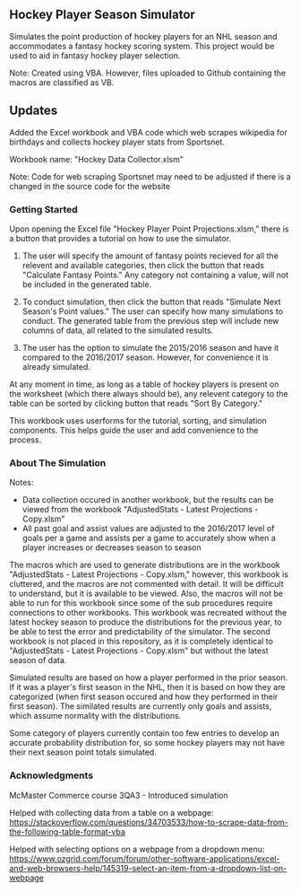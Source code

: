 
## Hockey Player Season Simulator
Simulates the point production of hockey players for an NHL season and accommodates a fantasy hockey scoring system. This project would be used to aid in fantasy hockey player selection.

Note: Created using VBA. However, files uploaded to Github containing the macros are classified as VB.

## Updates
Added the Excel workbook and VBA code which web scrapes wikipedia for birthdays and collects hockey player stats from Sportsnet.

Workbook name: "Hockey Data Collector.xlsm"

Note: Code for web scraping Sportsnet may need to be adjusted if there is a changed in the source code for the website

### Getting Started
Upon opening the Excel file "Hockey Player Point Projections.xlsm," there is a button that provides a tutorial on how to use the simulator.

1) The user will specify the amount of fantasy points recieved for all the relevent and available categories, then click the button that reads "Calculate Fantasy Points." Any category not containing a value, will not be included in the generated table.

2) To conduct simulation, then click the button that reads "Simulate Next Season's Point values." The user can specify how many simulations to conduct. The generated table from the previous step will include new columns of data, all related to the simulated results.

3) The user has the option to simulate the 2015/2016 season and have it compared to the 2016/2017 season. However, for convenience it is already simulated.

At any moment in time, as long as a table of hockey players is present on the worksheet (which there always should be), any relevent category to the table can be sorted by clicking button that reads "Sort By Category."

This workbook uses userforms for the tutorial, sorting, and simulation components. This helps guide the user and add convenience to the process.

### About The Simulation
Notes: 
- Data collection occured in another workbook, but the results can be viewed from the workbook "AdjustedStats - Latest Projections - Copy.xlsm" 
- All past goal and assist values are adjusted to the 2016/2017 level of goals per a game and assists per a game to accurately show when a player increases or decreases season to season 

The macros which are used to generate distributions are in the workbook "AdjustedStats - Latest Projections - Copy.xlsm," however, this workbook is cluttered, and the macros are not commented with detail. It will be difficult to understand, but it is available to be viewed. Also, the macros will not be able to run for this workbook since some of the sub procedures require connections to other workbooks. This workbook was recreated without the latest hockey season to produce the distributions for the previous year, to be able to test the error and predictability of the simulator. The second workbook is not placed in this repository, as it is completely identical to "AdjustedStats - Latest Projections - Copy.xlsm" but without the latest season of data.

Simulated results are based on how a player performed in the prior season. If it was a player's first season in the NHL, then it is based on how they are categorized (when first season occured and how they performed in their first season). The similated results are currently only goals and assists, which assume normality with the distributions.

Some category of players currently contain too few entries to develop an accurate probability distribution for, so some hockey players may not have their next season point totals simulated.

### Acknowledgments
McMaster Commerce course 3QA3 - Introduced simulation

Helped with collecting data from a table on a webpage:
https://stackoverflow.com/questions/34703533/how-to-scrape-data-from-the-following-table-format-vba

Helped with selecting options on a webpage from a dropdown menu:
https://www.ozgrid.com/forum/forum/other-software-applications/excel-and-web-browsers-help/145319-select-an-item-from-a-dropdown-list-on-webpage


